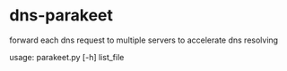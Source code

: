 # dns-parakeet

forward each dns request to multiple servers to accelerate dns resolving

usage: parakeet.py [-h] list_file
